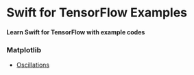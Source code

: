 # Swift for TensorFlow Examples
#### Learn Swift for TensorFlow with example codes

### Matplotlib
- [Oscillations](https://github.com/rahulbhalley/swift-for-tensorflow-examples/blob/master/Plotting/Oscillations.swift)